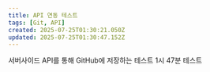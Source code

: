 ```yaml
---
title: API 연동 테스트
tags: [Git, API]
created: 2025-07-25T01:30:21.050Z
updated: 2025-07-25T01:30:47.152Z
---
```


서버사이드 API를 통해 GitHub에 저장하는 테스트
1시 47분 테스트
